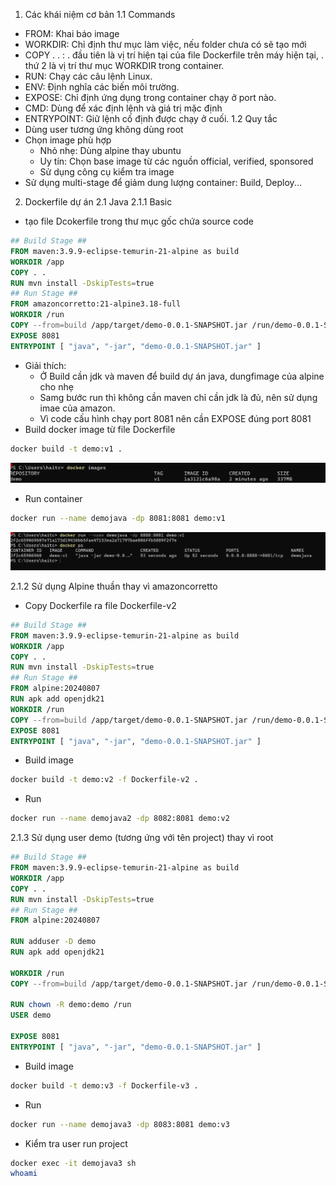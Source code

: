 1. Các khái niệm cơ bản
1.1 Commands

- FROM: Khai báo image
- WORKDIR: Chỉ định thư mục làm việc, nếu folder chưa có sẽ tạo mới
- COPY . . : . đầu tiên là vị trí hiện tại của file Dockerfile trên máy hiện tại, . thứ 2 là vị trí thư mục WORKDIR trong container.
- RUN: Chạy các câu lệnh Linux.
- ENV: Định nghĩa các biến môi trường.
- EXPOSE: Chỉ định ứng dụng trong container chạy ở port nào.
- CMD: Dùng để xác định lệnh và giá trị mặc định
- ENTRYPOINT: Giữ lệnh cố định được chạy ở cuối.
1.2 Quy tắc
- Dùng user tương ứng không dùng root
- Chọn image phù hợp
  - Nhỏ nhẹ: Dùng alpine thay ubuntu
  - Uy tín: Chọn base image từ các nguồn official, verified, sponsored
  - Sử dụng công cụ kiểm tra image
- Sử dụng multi-stage để giảm dung lượng container: Build, Deploy...

2. Dockerfile dự án
2.1 Java
2.1.1 Basic

- tạo file Dcokerfile trong thư mục gốc chứa source code

``` Dockerfile
## Build Stage ##
FROM maven:3.9.9-eclipse-temurin-21-alpine as build
WORKDIR /app
COPY . .
RUN mvn install -DskipTests=true
## Run Stage ##
FROM amazoncorretto:21-alpine3.18-full
WORKDIR /run
COPY --from=build /app/target/demo-0.0.1-SNAPSHOT.jar /run/demo-0.0.1-SNAPSHOT.jar
EXPOSE 8081
ENTRYPOINT [ "java", "-jar", "demo-0.0.1-SNAPSHOT.jar" ]
```

- Giải thích:
  - Ở Build cần jdk và maven để build dự án java, dungfimage của alpine cho nhẹ
  - Samg bước run thì không cần maven chỉ cần jdk là đủ, nên sử dụng imae của amazon.
  - Vì code cấu hình chạy port 8081 nên cần EXPOSE đúng port 8081
- Build docker image từ file Dockerfile

``` sh
docker build -t demo:v1 .
```

![](./image//1.png)

- Run container

``` sh
docker run --name demojava -dp 8081:8081 demo:v1
```

![](./image/2.png)

2.1.2 Sử dụng Alpine thuần thay vì amazoncorretto

- Copy Dockerfile ra file Dockerfile-v2

``` Dockerfile
## Build Stage ##
FROM maven:3.9.9-eclipse-temurin-21-alpine as build
WORKDIR /app
COPY . .
RUN mvn install -DskipTests=true
## Run Stage ##
FROM alpine:20240807
RUN apk add openjdk21
WORKDIR /run
COPY --from=build /app/target/demo-0.0.1-SNAPSHOT.jar /run/demo-0.0.1-SNAPSHOT.jar
EXPOSE 8081
ENTRYPOINT [ "java", "-jar", "demo-0.0.1-SNAPSHOT.jar" ]
```

- Build image

``` sh
docker build -t demo:v2 -f Dockerfile-v2 .
```

- Run

``` sh
docker run --name demojava2 -dp 8082:8081 demo:v2
```

2.1.3 Sử dụng user demo (tương ứng với tên project) thay vì root

``` Dockerfile
## Build Stage ##
FROM maven:3.9.9-eclipse-temurin-21-alpine as build
WORKDIR /app
COPY . .
RUN mvn install -DskipTests=true
## Run Stage ##
FROM alpine:20240807

RUN adduser -D demo
RUN apk add openjdk21

WORKDIR /run
COPY --from=build /app/target/demo-0.0.1-SNAPSHOT.jar /run/demo-0.0.1-SNAPSHOT.jar

RUN chown -R demo:demo /run
USER demo

EXPOSE 8081
ENTRYPOINT [ "java", "-jar", "demo-0.0.1-SNAPSHOT.jar" ]
```

- Build image

``` sh
docker build -t demo:v3 -f Dockerfile-v3 .
```

- Run

``` sh
docker run --name demojava3 -dp 8083:8081 demo:v3
```

- Kiểm tra user run project

``` sh
docker exec -it demojava3 sh
whoami
```
